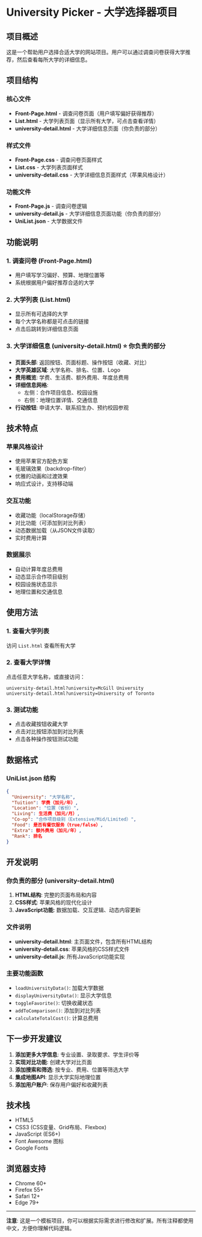 # University Picker - 大学选择器项目

## 项目概述
这是一个帮助用户选择合适大学的网站项目。用户可以通过调查问卷获得大学推荐，然后查看每所大学的详细信息。

## 项目结构

### 核心文件
- **Front-Page.html** - 调查问卷页面（用户填写偏好获得推荐）
- **List.html** - 大学列表页面（显示所有大学，可点击查看详情）
- **university-detail.html** - 大学详细信息页面（你负责的部分）

### 样式文件
- **Front-Page.css** - 调查问卷页面样式
- **List.css** - 大学列表页面样式
- **university-detail.css** - 大学详细信息页面样式（苹果风格设计）

### 功能文件
- **Front-Page.js** - 调查问卷逻辑
- **university-detail.js** - 大学详细信息页面功能（你负责的部分）
- **UniList.json** - 大学数据文件

## 功能说明

### 1. 调查问卷 (Front-Page.html)
- 用户填写学习偏好、预算、地理位置等
- 系统根据用户偏好推荐合适的大学

### 2. 大学列表 (List.html)
- 显示所有可选择的大学
- 每个大学名称都是可点击的链接
- 点击后跳转到详细信息页面

### 3. 大学详细信息 (university-detail.html) ⭐ 你负责的部分
- **页面头部**: 返回按钮、页面标题、操作按钮（收藏、对比）
- **大学英雄区域**: 大学名称、排名、位置、Logo
- **费用概览**: 学费、生活费、额外费用、年度总费用
- **详细信息网格**:
  - 左侧：合作项目信息、校园设施
  - 右侧：地理位置详情、交通信息
- **行动按钮**: 申请大学、联系招生办、预约校园参观

## 技术特点

### 苹果风格设计
- 使用苹果官方配色方案
- 毛玻璃效果（backdrop-filter）
- 优雅的动画和过渡效果
- 响应式设计，支持移动端

### 交互功能
- 收藏功能（localStorage存储）
- 对比功能（可添加到对比列表）
- 动态数据加载（从JSON文件读取）
- 实时费用计算

### 数据展示
- 自动计算年度总费用
- 动态显示合作项目级别
- 校园设施状态显示
- 地理位置和交通信息

## 使用方法

### 1. 查看大学列表
访问 `List.html` 查看所有大学

### 2. 查看大学详情
点击任意大学名称，或直接访问：
```
university-detail.html?university=McGill University
university-detail.html?university=University of Toronto
```

### 3. 测试功能
- 点击收藏按钮收藏大学
- 点击对比按钮添加到对比列表
- 点击各种操作按钮测试功能

## 数据格式

### UniList.json 结构
```json
{
  "University": "大学名称",
  "Tuition": 学费（加元/年）,
  "Location": "位置（省份）",
  "Living": 生活费（加元/月）,
  "Co-op": "合作项目级别（Extensive/Mid/Limited）",
  "Food": 是否有餐饮服务（true/false）,
  "Extra": 额外费用（加元/年）,
  "Rank": 排名
}
```

## 开发说明

### 你负责的部分 (university-detail.html)
1. **HTML结构**: 完整的页面布局和内容
2. **CSS样式**: 苹果风格的现代化设计
3. **JavaScript功能**: 数据加载、交互逻辑、动态内容更新

### 文件说明
- **university-detail.html**: 主页面文件，包含所有HTML结构
- **university-detail.css**: 苹果风格的CSS样式文件
- **university-detail.js**: 所有JavaScript功能实现

### 主要功能函数
- `loadUniversityData()`: 加载大学数据
- `displayUniversityData()`: 显示大学信息
- `toggleFavorite()`: 切换收藏状态
- `addToComparison()`: 添加到对比列表
- `calculateTotalCost()`: 计算总费用

## 下一步开发建议

1. **添加更多大学信息**: 专业设置、录取要求、学生评价等
2. **实现对比功能**: 创建大学对比页面
3. **添加搜索和筛选**: 按专业、费用、位置等筛选大学
4. **集成地图API**: 显示大学实际地理位置
5. **添加用户账户**: 保存用户偏好和收藏列表

## 技术栈
- HTML5
- CSS3 (CSS变量、Grid布局、Flexbox)
- JavaScript (ES6+)
- Font Awesome 图标
- Google Fonts

## 浏览器支持
- Chrome 60+
- Firefox 55+
- Safari 12+
- Edge 79+

---

**注意**: 这是一个模板项目，你可以根据实际需求进行修改和扩展。所有注释都使用中文，方便你理解代码逻辑。